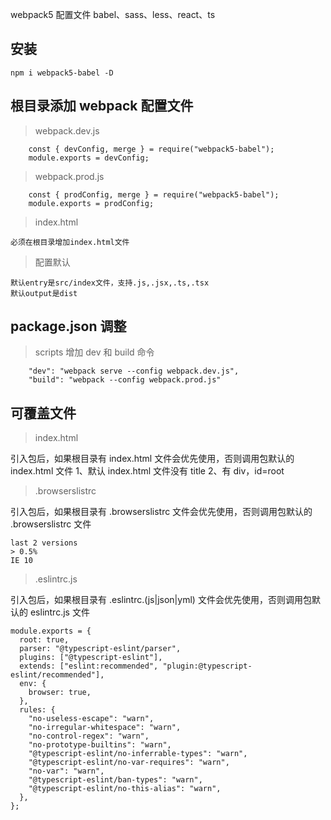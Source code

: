 webpack5 配置文件 babel、sass、less、react、ts

## 安装

```code
npm i webpack5-babel -D
```

## 根目录添加 webpack 配置文件

> webpack.dev.js

```code
    const { devConfig, merge } = require("webpack5-babel");
    module.exports = devConfig;
```

> webpack.prod.js

```code
    const { prodConfig, merge } = require("webpack5-babel");
    module.exports = prodConfig;
```

> index.html

```code
必须在根目录增加index.html文件
```

> 配置默认

```code
默认entry是src/index文件，支持.js,.jsx,.ts,.tsx
默认output是dist
```

## package.json 调整

> scripts 增加 dev 和 build 命令

```code
    "dev": "webpack serve --config webpack.dev.js",
    "build": "webpack --config webpack.prod.js"
```

## 可覆盖文件

> index.html

引入包后，如果根目录有 index.html 文件会优先使用，否则调用包默认的 index.html 文件
1、默认 index.html 文件没有 title
2、有 div，id=root

> .browserslistrc

引入包后，如果根目录有 .browserslistrc 文件会优先使用，否则调用包默认的 .browserslistrc 文件

```code
last 2 versions
> 0.5%
IE 10
```

> .eslintrc.js

引入包后，如果根目录有 .eslintrc.(js|json|yml) 文件会优先使用，否则调用包默认的 eslintrc.js 文件

```code
module.exports = {
  root: true,
  parser: "@typescript-eslint/parser",
  plugins: ["@typescript-eslint"],
  extends: ["eslint:recommended", "plugin:@typescript-eslint/recommended"],
  env: {
    browser: true,
  },
  rules: {
    "no-useless-escape": "warn",
    "no-irregular-whitespace": "warn",
    "no-control-regex": "warn",
    "no-prototype-builtins": "warn",
    "@typescript-eslint/no-inferrable-types": "warn",
    "@typescript-eslint/no-var-requires": "warn",
    "no-var": "warn",
    "@typescript-eslint/ban-types": "warn",
    "@typescript-eslint/no-this-alias": "warn",
  },
};
```
